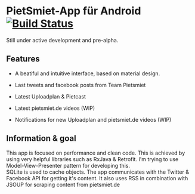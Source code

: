 # PietSmiet-App für Android [![Build Status](https://travis-ci.org/l3d00m/pietsmiet_android.svg?branch=master)](https://travis-ci.org/l3d00m/pietsmiet_android)

Still under active development and pre-alpha.

## Features

* A beatiful and intuitive interface, based on material design.

* Last tweets and facebook posts from Team Pietsmiet

* Latest Uploadplan & Pietcast

* Latest pietsmiet.de videos (WIP)

* Notifications for new Uploadplan and pietsmiet.de videos (WIP)

## Information & goal

This app is focused on performance and clean code. This is achieved by using very helpful libraries such as RxJava & Retrofit. I'm trying to use Model-View-Presenter pattern for developing this.  
SQLite is used to cache objects. The app communicates with the Twitter & Facebook API for getting it's content. It also uses RSS in combination with JSOUP for scraping content from pietsmiet.de
